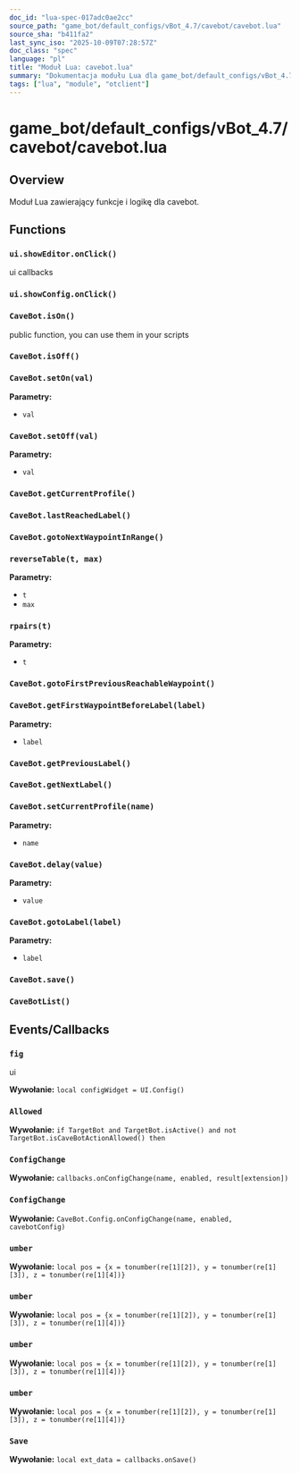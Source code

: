 ```yaml
---
doc_id: "lua-spec-017adc0ae2cc"
source_path: "game_bot/default_configs/vBot_4.7/cavebot/cavebot.lua"
source_sha: "b411fa2"
last_sync_iso: "2025-10-09T07:28:57Z"
doc_class: "spec"
language: "pl"
title: "Moduł Lua: cavebot.lua"
summary: "Dokumentacja modułu Lua dla game_bot/default_configs/vBot_4.7/cavebot/cavebot.lua"
tags: ["lua", "module", "otclient"]
---
```


# game_bot/default_configs/vBot_4.7/cavebot/cavebot.lua

## Overview

Moduł Lua zawierający funkcje i logikę dla cavebot.

## Functions

### `ui.showEditor.onClick()`

ui callbacks

### `ui.showConfig.onClick()`

### `CaveBot.isOn()`

public function, you can use them in your scripts

### `CaveBot.isOff()`

### `CaveBot.setOn(val)`

**Parametry:**

- `val`

### `CaveBot.setOff(val)`

**Parametry:**

- `val`

### `CaveBot.getCurrentProfile()`

### `CaveBot.lastReachedLabel()`

### `CaveBot.gotoNextWaypointInRange()`

### `reverseTable(t, max)`

**Parametry:**

- `t`
- `max`

### `rpairs(t)`

**Parametry:**

- `t`

### `CaveBot.gotoFirstPreviousReachableWaypoint()`

### `CaveBot.getFirstWaypointBeforeLabel(label)`

**Parametry:**

- `label`

### `CaveBot.getPreviousLabel()`

### `CaveBot.getNextLabel()`

### `CaveBot.setCurrentProfile(name)`

**Parametry:**

- `name`

### `CaveBot.delay(value)`

**Parametry:**

- `value`

### `CaveBot.gotoLabel(label)`

**Parametry:**

- `label`

### `CaveBot.save()`

### `CaveBotList()`

## Events/Callbacks

### `fig`

ui

**Wywołanie:** `local configWidget = UI.Config()`

### `Allowed`

**Wywołanie:** `if TargetBot and TargetBot.isActive() and not TargetBot.isCaveBotActionAllowed() then`

### `ConfigChange`

**Wywołanie:** `callbacks.onConfigChange(name, enabled, result[extension])`

### `ConfigChange`

**Wywołanie:** `CaveBot.Config.onConfigChange(name, enabled, cavebotConfig)`

### `umber`

**Wywołanie:** `local pos = {x = tonumber(re[1][2]), y = tonumber(re[1][3]), z = tonumber(re[1][4])}`

### `umber`

**Wywołanie:** `local pos = {x = tonumber(re[1][2]), y = tonumber(re[1][3]), z = tonumber(re[1][4])}`

### `umber`

**Wywołanie:** `local pos = {x = tonumber(re[1][2]), y = tonumber(re[1][3]), z = tonumber(re[1][4])}`

### `umber`

**Wywołanie:** `local pos = {x = tonumber(re[1][2]), y = tonumber(re[1][3]), z = tonumber(re[1][4])}`

### `Save`

**Wywołanie:** `local ext_data = callbacks.onSave()`
